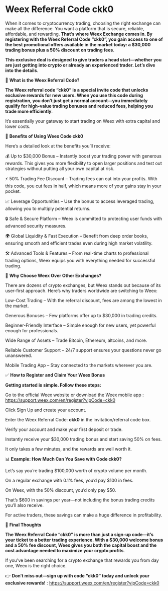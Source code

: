 # Weex Referral Code ckk0 

When it comes to cryptocurrency trading, choosing the right exchange can make all the difference. You want a platform that is secure, reliable, affordable, and rewarding. **That’s where Weex Exchange comes in. By registering with the Weex Referral Code “ckk0”, you gain access to one of the best promotional offers available in the market today: a $30,000 trading bonus plus a 50% discount on trading fees**.

**This exclusive deal is designed to give traders a head start—whether you are just getting into crypto or already an experienced trader. Let’s dive into the details**.

🔑 **What is the Weex Referral Code?**

**The Weex referral code “ckk0” is a special invite code that unlocks exclusive rewards for new users. When you use this code during registration, you don’t just get a normal account—you immediately qualify for high-value trading bonuses and reduced fees, helping you trade more efficiently**.

It’s essentially your gateway to start trading on Weex with extra capital and lower costs.

🎁 **Benefits of Using Weex Code ckk0**

Here’s a detailed look at the benefits you’ll receive:

💰 Up to $30,000 Bonus – Instantly boost your trading power with generous rewards. This gives you more flexibility to open larger positions and test out strategies without putting all your own capital at risk.

⚡ 50% Trading Fee Discount – Trading fees can eat into your profits. With this code, you cut fees in half, which means more of your gains stay in your pocket.

📈 Leverage Opportunities – Use the bonus to access leveraged trading, allowing you to multiply potential returns.

🔒 Safe & Secure Platform – Weex is committed to protecting user funds with advanced security measures.

🌍 Global Liquidity & Fast Execution – Benefit from deep order books, ensuring smooth and efficient trades even during high market volatility.

🛠️ Advanced Tools & Features – From real-time charts to professional trading options, Weex equips you with everything needed for successful trading.

🚀 **Why Choose Weex Over Other Exchanges?**

There are dozens of crypto exchanges, but Weex stands out because of its user-first approach. Here’s why traders worldwide are switching to Weex:

Low-Cost Trading – With the referral discount, fees are among the lowest in the market.

Generous Bonuses – Few platforms offer up to $30,000 in trading credits.

Beginner-Friendly Interface – Simple enough for new users, yet powerful enough for professionals.

Wide Range of Assets – Trade Bitcoin, Ethereum, altcoins, and more.

Reliable Customer Support – 24/7 support ensures your questions never go unanswered.

Mobile Trading App – Stay connected to the markets wherever you are.

✅ **How to Register and Claim Your Weex Bonus**

**Getting started is simple. Follow these steps:**

Go to the official Weex website or download the Weex mobile app : https://support.weex.com/en/register?vipCode=ckk0

Click Sign Up and create your account.

Enter the Weex Referral Code: **ckk0** in the invitation/referral code box.

Verify your account and make your first deposit or trade.

Instantly receive your $30,000 trading bonus and start saving 50% on fees.

It only takes a few minutes, and the rewards are well worth it.

📊 **Example: How Much Can You Save with Code ckk0?**

Let’s say you’re trading $100,000 worth of crypto volume per month.

On a regular exchange with 0.1% fees, you’d pay $100 in fees.

On Weex, with the 50% discount, you’d only pay $50.

That’s $600 in savings per year—not including the bonus trading credits you’ll also receive.

For active traders, these savings can make a huge difference in profitability.

🌟 **Final Thoughts**

**The Weex Referral Code “ckk0” is more than just a sign-up code—it’s your ticket to a better trading experience. With a $30,000 welcome bonus and a 50% fee discount, Weex gives you both the capital boost and the cost advantage needed to maximize your crypto profits**.

If you’ve been searching for a crypto exchange that rewards you from day one, Weex is the right choice.

👉 **Don’t miss out—sign up with code “ckk0” today and unlock your exclusive rewards!** : https://support.weex.com/en/register?vipCode=ckk0
